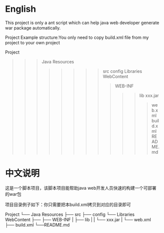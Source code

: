 English
=============================

This project is only a ant script which can help java web developer
generate war package automatically. 

Project Example structure:You only need to copy build.xml file from my project to your own project 

 Project
 >>> Java Resources
 >>>>>>>> src
 >>>>>>>> config
 >>>>>>>> Libraries
 >>>> WebContent
 >>>>>>>> <web-file-folders>
 >>>>>>>>> WEB-INF
 >>>>>>>>>>> lib
 >>>>>>>>>>> xxx.jar
>>>>>>>>>>>> web.xml
>>>>>>>>>  build.xml
>>>>>>>>>> README.md
     
     
中文说明
============================

这是一个脚本项目，该脚本项目能帮助java web开发人员快速的构建一个可部署的war包

项目目录例子如下：你只需要把本build.xml拷贝到对应的目录即可

 Project
 └── Java Resources
	 ├── src
	 ├── config
	 └── Libraries
     WebContent
     ├── <web-file-folders>
     ├── WEB-INF
     |   ├── lib
     |   |   └── xxx.jar
     |   └── web.xml
     ├── build.xml
     └──README.md